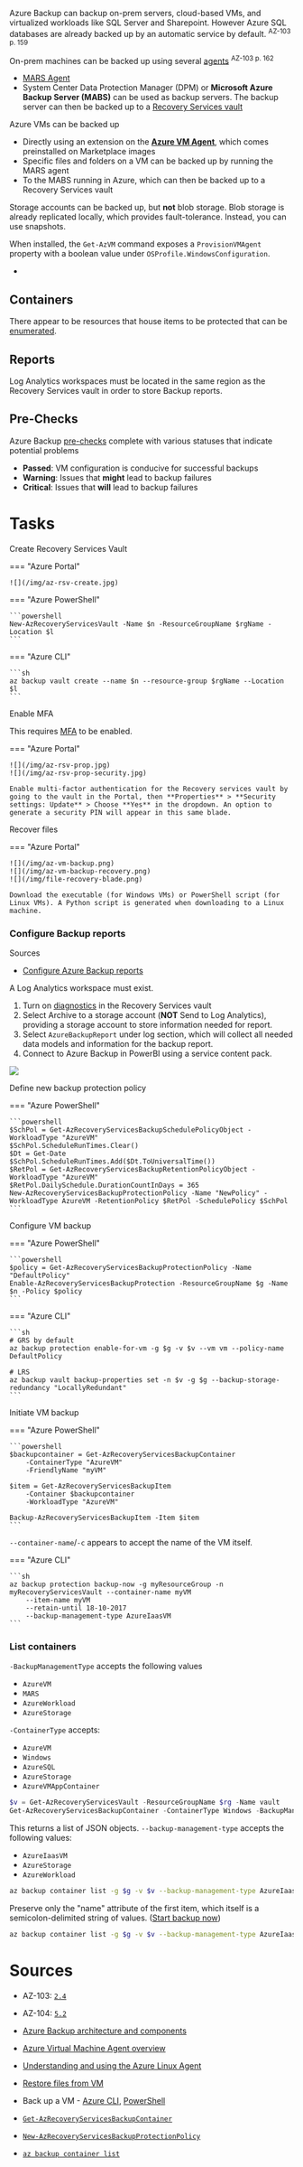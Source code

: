 Azure Backup can backup on-prem servers, cloud-based VMs, and virtualized workloads like SQL Server and Sharepoint. 
However Azure SQL databases are already backed up by an automatic service by default. <sup>AZ-103 p. 159</sup>

On-prem machines can be backed up using several [agents](#agents) <sup>AZ-103 p. 162</sup>

- [MARS Agent](#mars-agent)
- System Center Data Protection Manager (DPM) or **Microsoft Azure Backup Server (MABS)** can be used as backup servers. The backup server can then be backed up to a [Recovery Services vault](#recovery-services-vault)

Azure VMs can be backed up

- Directly using an extension on the [**Azure VM Agent**](#azure-vm-agent), which comes preinstalled on Marketplace images
- Specific files and folders on a VM can be backed up by running the MARS agent
- To the MABS running in Azure, which can then be backed up to a Recovery Services vault

Storage accounts can be backed up, but **not** blob storage. Blob storage is already replicated locally, which provides fault-tolerance. Instead, you can use snapshots.


When installed, the `Get-AzVM` command exposes a `ProvisionVMAgent` property with a boolean value under `OSProfile.WindowsConfiguration`.

- 

## Containers

There appear to be resources that house items to be protected that can be [enumerated](#list-containers).

## Reports
Log Analytics workspaces must be located in the same region as the Recovery Services vault in order to store Backup reports.

## Pre-Checks
Azure Backup [pre-checks](https://azure.microsoft.com/en-us/blog/azure-vm-backup-pre-checks/) complete with various statuses that indicate potential problems

- **Passed**: VM configuration is conducive for successful backups
- **Warning**: Issues that **might** lead to backup failures
- **Critical**: Issues that **will** lead to backup failures

# Tasks

Create Recovery Services Vault

=== "Azure Portal"

    ![](/img/az-rsv-create.jpg)


=== "Azure PowerShell"

    ```powershell
    New-AzRecoveryServicesVault -Name $n -ResourceGroupName $rgName -Location $l
    ```
    
=== "Azure CLI"

    ```sh
    az backup vault create --name $n --resource-group $rgName --Location $l
    ```
    
Enable MFA

This requires [MFA](Azure-AD#enable-mfa) to be enabled.

=== "Azure Portal"

    ![](/img/az-rsv-prop.jpg)
    ![](/img/az-rsv-prop-security.jpg)
    
    Enable multi-factor authentication for the Recovery services vault by going to the vault in the Portal, then **Properties** > **Security settings: Update** > Choose **Yes** in the dropdown. An option to generate a security PIN will appear in this same blade.

Recover files

=== "Azure Portal"

    ![](/img/az-vm-backup.png)
    ![](/img/az-vm-backup-recovery.png)
    ![](/img/file-recovery-blade.png)

    Download the executable (for Windows VMs) or PowerShell script (for Linux VMs). A Python script is generated when downloading to a Linux machine.

### Configure Backup reports
Sources
- [Configure Azure Backup reports](https://docs.microsoft.com/en-us/azure/backup/configure-reports)

A Log Analytics workspace must exist.

1. Turn on [diagnostics](Monitoring#logs) in the Recovery Services vault
2. Select Archive to a storage account (**NOT** Send to Log Analytics), providing a storage account to store information needed for report.
3. Select `AzureBackupReport` under log section, which will collect all needed data models and information for the backup report.
4. Connect to Azure Backup in PowerBI using a service content pack.

![](/img/az-backup-report.png)

Define new backup protection policy

=== "Azure PowerShell"

    ```powershell
    $SchPol = Get-AzRecoveryServicesBackupSchedulePolicyObject -WorkloadType "AzureVM" 
    $SchPol.ScheduleRunTimes.Clear()
    $Dt = Get-Date
    $SchPol.ScheduleRunTimes.Add($Dt.ToUniversalTime())
    $RetPol = Get-AzRecoveryServicesBackupRetentionPolicyObject -WorkloadType "AzureVM" 
    $RetPol.DailySchedule.DurationCountInDays = 365
    New-AzRecoveryServicesBackupProtectionPolicy -Name "NewPolicy" -WorkloadType AzureVM -RetentionPolicy $RetPol -SchedulePolicy $SchPol
    ```

Configure VM backup

=== "Azure PowerShell"

    ```powershell
    $policy = Get-AzRecoveryServicesBackupProtectionPolicy -Name "DefaultPolicy"
    Enable-AzRecoveryServicesBackupProtection -ResourceGroupName $g -Name $n -Policy $policy
    ```

=== "Azure CLI"

    ```sh
    # GRS by default
    az backup protection enable-for-vm -g $g -v $v --vm vm --policy-name DefaultPolicy

    # LRS
    az backup vault backup-properties set -n $v -g $g --backup-storage-redundancy "LocallyRedundant"
    ```
    
Initiate VM backup

=== "Azure PowerShell"

    ```powershell
    $backupcontainer = Get-AzRecoveryServicesBackupContainer
        -ContainerType "AzureVM"
        -FriendlyName "myVM"

    $item = Get-AzRecoveryServicesBackupItem
        -Container $backupcontainer
        -WorkloadType "AzureVM"

    Backup-AzRecoveryServicesBackupItem -Item $item
    ```
`--container-name`/`-c` appears to accept the name of the VM itself.

=== "Azure CLI"

    ```sh
    az backup protection backup-now -g myResourceGroup -n myRecoveryServicesVault --container-name myVM
        --item-name myVM
        --retain-until 18-10-2017
        --backup-management-type AzureIaasVM
    ```
### List containers
`-BackupManagementType` accepts the following values
- `AzureVM`
- `MARS`
- `AzureWorkload`
- `AzureStorage`

`-ContainerType` accepts:
- `AzureVM`
- `Windows`
- `AzureSQL`
- `AzureStorage`
- `AzureVMAppContainer`

```powershell
$v = Get-AzRecoveryServicesVault -ResourceGroupName $rg -Name vault
Get-AzRecoveryServicesBackupContainer -ContainerType Windows -BackupManagementType MARS -VaultId $v.ID
```

This returns a list of JSON objects.
`--backup-management-type` accepts the following values:
- `AzureIaasVM`
- `AzureStorage`
- `AzureWorkload`
```sh
az backup container list -g $g -v $v --backup-management-type AzureIaasVM
```
Preserve only the "name" attribute of the first item, which itself is a semicolon-delimited string of values. ([Start backup now](#backup-vm))
```sh
az backup container list -g $g -v $v --backup-management-type AzureIaasVM --query [0].name
```
# Sources
- AZ-103: [<code>2.4</code>](AZ-103#24-implement-azure-backup "Implement Azure Backup")
- AZ-104: [<code>5.2</code>](AZ-104#52-implement-backup-and-recovery "Implement backup and recovery")

- [Azure Backup architecture and components](https://docs.microsoft.com/en-us/azure/backup/backup-architecture)
- [Azure Virtual Machine Agent overview](https://docs.microsoft.com/en-us/azure/virtual-machines/extensions/agent-windows)
- [Understanding and using the Azure Linux Agent](https://docs.microsoft.com/en-us/azure/virtual-machines/extensions/agent-linux)
- [Restore files from VM](https://docs.microsoft.com/en-us/azure/backup/backup-azure-restore-files-from-vm)
- Back up a VM - [Azure CLI](https://docs.microsoft.com/en-us/azure/backup/quick-backup-vm-cli), [PowerShell](https://docs.microsoft.com/en-us/azure/backup/quick-backup-vm-powershell)
- [`Get-AzRecoveryServicesBackupContainer`](https://docs.microsoft.com/en-us/powershell/module/az.recoveryservices/get-azrecoveryservicesbackupcontainer?view=azps-4.8.0)
- [`New-AzRecoveryServicesBackupProtectionPolicy`](https://docs.microsoft.com/en-us/powershell/module/az.recoveryservices/new-azrecoveryservicesbackupprotectionpolicy?view=azps-4.8.0)
- [`az backup container list`](https://docs.microsoft.com/en-us/cli/azure/backup/container?view=azure-cli-latest#az_backup_container_list)
